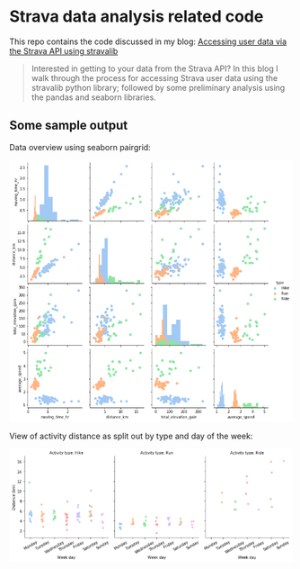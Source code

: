 # Strava data analysis related code

This repo contains the code discussed in my blog: [Accessing user data via the Strava API using stravalib](https://medium.com/@mandieq/accessing-user-data-via-the-strava-api-using-stravalib-d5bee7fdde17)

>Interested in getting to your data from the Strava API? In this blog I walk through the process for accessing Strava user data using the stravalib python library;  followed by some preliminary analysis using the pandas and seaborn libraries.

## Some sample output

Data overview using seaborn pairgrid:

![pairgrid](images/pairgrid.png)

View of activity distance as split out by type and day of the week:

![by_day](images/activity_day.png)

